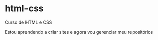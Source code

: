 # html-css
 Curso de HTML e CSS

Estou aprendendo a criar sites e agora vou gerenciar meu repositórios
